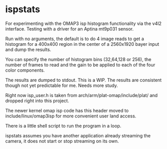   ispstats
=======

For experimenting with the OMAP3 isp histogram functionality via the v4l2 
interface. Testing with a driver for an Aptina mt9p031 sensor.

Run with no arguments, the default is to do 4 image reads to get a histogram 
for a 400x400 region in the center of a 2560x1920 bayer input and dump the 
results. 

You can specify the number of histogram bins (32,64,128 or 256), the number
of frames to read and the gain to be applied to each of the four color 
components.

The results are dumped to stdout. This is a WIP. The results are consistent
though not yet predictable for me. Needs more study.

Right now isp_user.h is taken from arch/arm/plat-omap/include/plat/ and dropped
right into this project.

The newer kernel omap isp code has this header moved to include/linux/omap3isp 
for more convenient user land access.


There is a little shell script to run the program in a loop. 

ispstats assumes you have another application already streaming the camera,
it does not start or stop streaming on its own.



